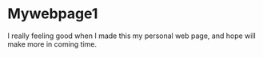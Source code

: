 # Mywebpage1
I really feeling good when I made this my personal web page, and hope will make more in coming time.
